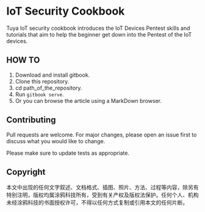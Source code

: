 # IoT Security Cookbook
Tuya IoT security cookbook introduces the IoT Devices Pentest skills and tutorials that aim to help the beginner get down into the Pentest of the IoT devices.

## HOW TO 
1. Download and install gitbook.
2. Clone this repository.
3. cd path_of_the_repository.
4. Run ```gitbook serve```.
5. Or you can browse the article using a MarkDown browser.

## Contributing
Pull requests are welcome. For major changes, please open an issue first to discuss what you would like to change.

Please make sure to update tests as appropriate.

## Copyright
本文中出现的任何文字叙述、文档格式、插图、照片、方法、过程等内容，除另有特别注明，版权均属涂鸦科技所有，受到有关产权及版权法保护。任何个人、机构未经涂鸦科技的书面授权许可，不得以任何方式复制或引用本文的任何片断。
